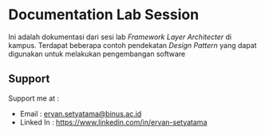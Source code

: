 
# Documentation Lab Session

Ini adalah dokumentasi dari sesi lab _Framework Layer Architecter_ di kampus. Terdapat beberapa contoh pendekatan _Design Pattern_ yang dapat digunakan untuk melakukan pengembangan software


## Support

Support me at :
- Email : ervan.setyatama@binus.ac.id
- Linked In : https://www.linkedin.com/in/ervan-setyatama

